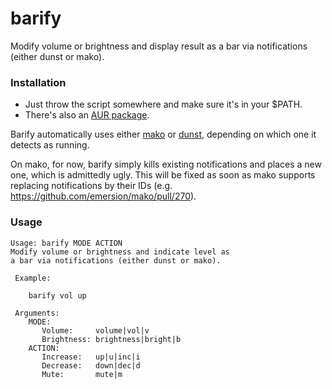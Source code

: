 # barify
Modify volume or brightness and display result as a bar via notifications (either dunst or mako).

### Installation
* Just throw the script somewhere and make sure it's in your $PATH.
* There's also an [AUR package](https://aur.archlinux.org/packages/barify).

Barify automatically uses either [mako](https://github.com/emersion/mako) or [dunst](https://github.com/dunst-project/dunst),
depending on which one it detects as running.

On mako, for now, barify simply kills existing notifications and places a new one, which is admittedly ugly.
This will be fixed as soon as mako supports replacing notifications by their IDs (e.g. https://github.com/emersion/mako/pull/270).

### Usage

    Usage: barify MODE ACTION
    Modify volume or brightness and indicate level as
    a bar via notifications (either dunst or mako).

     Example:

        barify vol up

     Arguments:
        MODE:
           Volume:     volume|vol|v
           Brightness: brightness|bright|b
        ACTION:
           Increase:   up|u|inc|i
           Decrease:   down|dec|d
           Mute:       mute|m
 
